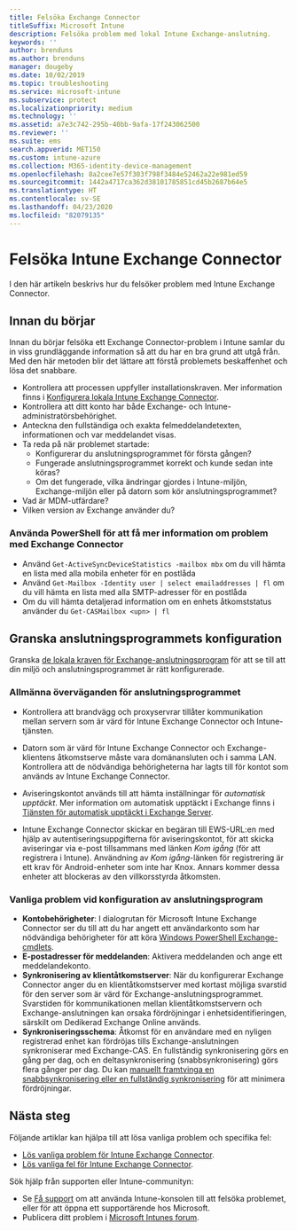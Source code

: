 ```yaml
---
title: Felsöka Exchange Connector
titleSuffix: Microsoft Intune
description: Felsöka problem med lokal Intune Exchange-anslutning.
keywords: ''
author: brenduns
ms.author: brenduns
manager: dougeby
ms.date: 10/02/2019
ms.topic: troubleshooting
ms.service: microsoft-intune
ms.subservice: protect
ms.localizationpriority: medium
ms.technology: ''
ms.assetid: a7e3c742-295b-40bb-9afa-17f243062500
ms.reviewer: ''
ms.suite: ems
search.appverid: MET150
ms.custom: intune-azure
ms.collection: M365-identity-device-management
ms.openlocfilehash: 8a2cee7e57f303f798f3484e52462a22e981ed59
ms.sourcegitcommit: 1442a4717ca362d38101785851cd45b2687b64e5
ms.translationtype: HT
ms.contentlocale: sv-SE
ms.lasthandoff: 04/23/2020
ms.locfileid: "82079135"
---
```

# <a name="troubleshoot-the-intune-exchange-connector"></a>Felsöka Intune Exchange Connector

I den här artikeln beskrivs hur du felsöker problem med Intune Exchange Connector.

## <a name="before-you-start"></a>Innan du börjar

Innan du börjar felsöka ett Exchange Connector-problem i Intune samlar du in viss grundläggande information så att du har en bra grund att utgå från. Med den här metoden blir det lättare att förstå problemets beskaffenhet och lösa det snabbare.

- Kontrollera att processen uppfyller installationskraven. Mer information finns i [Konfigurera lokala Intune Exchange Connector](exchange-connector-install.md).
- Kontrollera att ditt konto har både Exchange- och Intune-administratörsbehörighet.
- Anteckna den fullständiga och exakta felmeddelandetexten, informationen och var meddelandet visas.
- Ta reda på när problemet startade: 
  - Konfigurerar du anslutningsprogrammet för första gången? 
  - Fungerade anslutningsprogrammet korrekt och kunde sedan inte köras?
  - Om det fungerade, vilka ändringar gjordes i Intune-miljön, Exchange-miljön eller på datorn som kör anslutningsprogrammet?
- Vad är MDM-utfärdare?
- Vilken version av Exchange använder du?

### <a name="use-powershell-to-get-more-data-on-exchange-connector-issues"></a>Använda PowerShell för att få mer information om problem med Exchange Connector

- Använd `Get-ActiveSyncDeviceStatistics -mailbox mbx` om du vill hämta en lista med alla mobila enheter för en postlåda
- Använd `Get-Mailbox -Identity user | select emailaddresses | fl` om du vill hämta en lista med alla SMTP-adresser för en postlåda
- Om du vill hämta detaljerad information om en enhets åtkomststatus använder du `Get-CASMailbox <upn> | fl`

## <a name="review-the-connector-configuration"></a>Granska anslutningsprogrammets konfiguration

Granska [de lokala kraven för Exchange-anslutningsprogram](exchange-connector-install.md#intune-exchange-connector-requirements) för att se till att din miljö och anslutningsprogrammet är rätt konfigurerade. 

### <a name="general-considerations-for-the-connector"></a>Allmänna överväganden för anslutningsprogrammet

- Kontrollera att brandvägg och proxyservrar tillåter kommunikation mellan servern som är värd för Intune Exchange Connector och Intune-tjänsten.

- Datorn som är värd för Intune Exchange Connector och Exchange-klientens åtkomstserve måste vara domänansluten och i samma LAN. Kontrollera att de nödvändiga behörigheterna har lagts till för kontot som används av Intune Exchange Connector.

- Aviseringskontot används till att hämta inställningar för *automatisk upptäckt*. Mer information om automatisk upptäckt i Exchange finns i [Tjänsten för automatisk upptäckt i Exchange Server](https://docs.microsoft.com/exchange/architecture/client-access/autodiscover?view=exchserver-2016).

- Intune Exchange Connector skickar en begäran till EWS-URL:en med hjälp av autentiseringsuppgifterna för aviseringskontot, för att skicka aviseringar via e-post tillsammans med länken *Kom igång* (för att registrera i Intune). Användning av *Kom igång*-länken för registrering är ett krav för Android-enheter som inte har Knox. Annars kommer dessa enheter att blockeras av den villkorsstyrda åtkomsten.

### <a name="common-issues-for-connector-configurations"></a>Vanliga problem vid konfiguration av anslutningsprogram

- **Kontobehörigheter**: I dialogrutan för Microsoft Intune Exchange Connector ser du till att du har angett ett användarkonto som har nödvändiga behörigheter för att köra [Windows PowerShell Exchange-cmdlets](exchange-connector-install.md#exchange-cmdlet-requirements).
- **E-postadresser för meddelanden**: Aktivera meddelanden och ange ett meddelandekonto.
- **Synkronisering av klientåtkomstserver**: När du konfigurerar Exchange Connector anger du en klientåtkomstserver med kortast möjliga svarstid för den server som är värd för Exchange-anslutningsprogrammet. Svarstiden för kommunikationen mellan klientåtkomstservern och Exchange-anslutningen kan orsaka fördröjningar i enhetsidentifieringen, särskilt om Dedikerad Exchange Online används.
- **Synkroniseringsschema**: Åtkomst för en användare med en nyligen registrerad enhet kan fördröjas tills Exchange-anslutningen synkroniserar med Exchange-CAS. En fullständig synkronisering görs en gång per dag, och en deltasynkronisering (snabbsynkronisering) görs flera gånger per dag. Du kan [manuellt framtvinga en snabbsynkronisering eller en fullständig synkronisering](exchange-connector-install.md#manually-force-a-quick-sync-or-full-sync) för att minimera fördröjningar.

## <a name="next-steps"></a>Nästa steg
Följande artiklar kan hjälpa till att lösa vanliga problem och specifika fel:

- [Lös vanliga problem för Intune Exchange Connector](troubleshoot-exchange-connector-common-problems.md).
- [Lös vanliga fel för Intune Exchange Connector](troubleshoot-exchange-connector-common-errors.md).

Sök hjälp från supporten eller Intune-communityn:

- Se [Få support](../fundamentals/get-support.md) om att använda Intune-konsolen till att felsöka problemet, eller för att öppna ett supportärende hos Microsoft. 
- Publicera ditt problem i [Microsoft Intunes forum](https://social.technet.microsoft.com/Forums/en-US/home?forum=microsoftintuneprod).  
